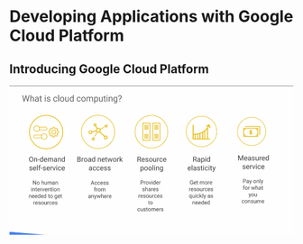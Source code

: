 # Developing Applications with Google Cloud Platform

## Introducing Google Cloud Platform

![](../.gitbook/assets/image%20%281%29.png)





